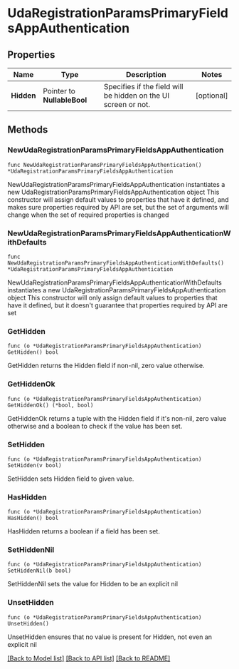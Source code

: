 # UdaRegistrationParamsPrimaryFieldsAppAuthentication

## Properties

Name | Type | Description | Notes
------------ | ------------- | ------------- | -------------
**Hidden** | Pointer to **NullableBool** | Specifies if the field will be hidden on the UI screen or not. | [optional] 

## Methods

### NewUdaRegistrationParamsPrimaryFieldsAppAuthentication

`func NewUdaRegistrationParamsPrimaryFieldsAppAuthentication() *UdaRegistrationParamsPrimaryFieldsAppAuthentication`

NewUdaRegistrationParamsPrimaryFieldsAppAuthentication instantiates a new UdaRegistrationParamsPrimaryFieldsAppAuthentication object
This constructor will assign default values to properties that have it defined,
and makes sure properties required by API are set, but the set of arguments
will change when the set of required properties is changed

### NewUdaRegistrationParamsPrimaryFieldsAppAuthenticationWithDefaults

`func NewUdaRegistrationParamsPrimaryFieldsAppAuthenticationWithDefaults() *UdaRegistrationParamsPrimaryFieldsAppAuthentication`

NewUdaRegistrationParamsPrimaryFieldsAppAuthenticationWithDefaults instantiates a new UdaRegistrationParamsPrimaryFieldsAppAuthentication object
This constructor will only assign default values to properties that have it defined,
but it doesn't guarantee that properties required by API are set

### GetHidden

`func (o *UdaRegistrationParamsPrimaryFieldsAppAuthentication) GetHidden() bool`

GetHidden returns the Hidden field if non-nil, zero value otherwise.

### GetHiddenOk

`func (o *UdaRegistrationParamsPrimaryFieldsAppAuthentication) GetHiddenOk() (*bool, bool)`

GetHiddenOk returns a tuple with the Hidden field if it's non-nil, zero value otherwise
and a boolean to check if the value has been set.

### SetHidden

`func (o *UdaRegistrationParamsPrimaryFieldsAppAuthentication) SetHidden(v bool)`

SetHidden sets Hidden field to given value.

### HasHidden

`func (o *UdaRegistrationParamsPrimaryFieldsAppAuthentication) HasHidden() bool`

HasHidden returns a boolean if a field has been set.

### SetHiddenNil

`func (o *UdaRegistrationParamsPrimaryFieldsAppAuthentication) SetHiddenNil(b bool)`

 SetHiddenNil sets the value for Hidden to be an explicit nil

### UnsetHidden
`func (o *UdaRegistrationParamsPrimaryFieldsAppAuthentication) UnsetHidden()`

UnsetHidden ensures that no value is present for Hidden, not even an explicit nil

[[Back to Model list]](../README.md#documentation-for-models) [[Back to API list]](../README.md#documentation-for-api-endpoints) [[Back to README]](../README.md)


